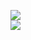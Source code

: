 [![](https://img.shields.io/badge/Made%20With-Github%20Spray-lightgrey.svg?style=for-the-badge&logo=github)](https://github.com/Annihil/github-spray#4880)  
[![](https://i.imgur.com/2DrTn0Z.gif)](https://github.com/Annihil/github-spray)